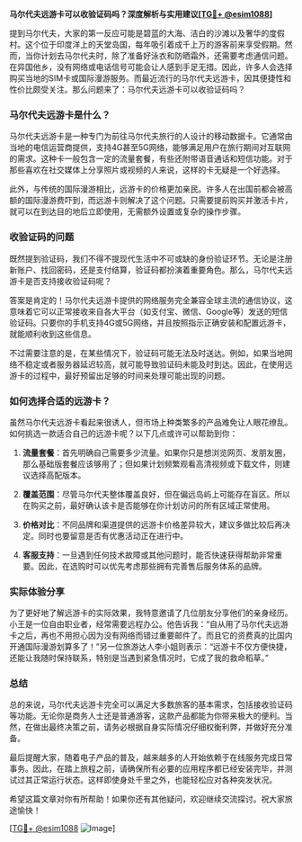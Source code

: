 **马尔代夫远游卡可以收验证码吗？深度解析与实用建议[[TG💪+ @esim1088](https://t.me/s/esim1088)]**

提到马尔代夫，大家的第一反应可能是碧蓝的大海、洁白的沙滩以及奢华的度假村。这个位于印度洋上的天堂岛国，每年吸引着成千上万的游客前来享受假期。然而，当你计划去马尔代夫时，除了准备好泳衣和防晒霜外，还需要考虑通信问题。在异国他乡，没有网络或电话信号可能会让人感到手足无措。因此，许多人会选择购买当地的SIM卡或国际漫游服务。而最近流行的马尔代夫远游卡，因其便捷性和性价比颇受关注。那么问题来了：马尔代夫远游卡可以收验证码吗？

### 马尔代夫远游卡是什么？

马尔代夫远游卡是一种专门为前往马尔代夫旅行的人设计的移动数据卡。它通常由当地的电信运营商提供，支持4G甚至5G网络，能够满足用户在旅行期间对互联网的需求。这种卡一般包含一定的流量套餐，有些还附带语音通话和短信功能。对于那些喜欢在社交媒体上分享照片或视频的人来说，这样的卡无疑是一个好选择。

此外，与传统的国际漫游相比，远游卡的价格更加亲民。许多人在出国前都会被高额的国际漫游费吓到，而远游卡则解决了这个问题。只需要提前购买并激活卡片，就可以在到达目的地后立即使用，无需额外设置或复杂的操作步骤。

### 收验证码的问题

既然提到验证码，我们不得不提现代生活中不可或缺的身份验证环节。无论是注册新账户、找回密码，还是支付结算，验证码都扮演着重要角色。那么，马尔代夫远游卡是否支持接收验证码呢？

答案是肯定的！马尔代夫远游卡提供的网络服务完全兼容全球主流的通信协议，这意味着它可以正常接收来自各大平台（如支付宝、微信、Google等）发送的短信验证码。只要你的手机支持4G或5G网络，并且按照指示正确安装和配置远游卡，就能顺利收到这些信息。

不过需要注意的是，在某些情况下，验证码可能无法及时送达。例如，如果当地网络不稳定或者服务器延迟较高，就可能导致验证码未能及时到达。因此，在使用远游卡的过程中，最好预留出足够的时间来处理可能出现的问题。

### 如何选择合适的远游卡？

虽然马尔代夫远游卡看起来很诱人，但市场上种类繁多的产品难免让人眼花缭乱。如何挑选一款适合自己的远游卡呢？以下几点或许可以帮助到你：

1. **流量套餐**：首先明确自己需要多少流量。如果你只是想浏览网页、发朋友圈，那么基础版套餐应该够用了；但如果计划频繁观看高清视频或下载文件，则建议选择高配版本。
   
2. **覆盖范围**：尽管马尔代夫整体覆盖良好，但在偏远岛屿上可能存在盲区。所以在购买之前，最好确认该卡是否能够在你计划访问的所有区域正常使用。

3. **价格对比**：不同品牌和渠道提供的远游卡价格差异较大，建议多做比较后再决定。同时也要留意是否有优惠活动正在进行中。

4. **客服支持**：一旦遇到任何技术故障或其他问题时，能否快速获得帮助非常重要。因此，在选购时可以优先考虑那些拥有完善售后服务体系的品牌。

### 实际体验分享

为了更好地了解远游卡的实际效果，我特意邀请了几位朋友分享他们的亲身经历。小王是一位自由职业者，经常需要远程办公。他告诉我：“自从用了马尔代夫远游卡之后，再也不用担心因为没有网络而错过重要邮件了。而且它的资费真的比国内开通国际漫游划算多了！”另一位旅游达人李小姐则表示：“远游卡不仅方便快捷，还能让我随时保持联系，特别是当遇到紧急情况时，它成了我的救命稻草。”

### 总结

总的来说，马尔代夫远游卡完全可以满足大多数旅客的基本需求，包括接收验证码等功能。无论你是商务人士还是普通游客，这款产品都能为你带来极大的便利。当然，在做出最终决策之前，请务必根据自身实际情况仔细权衡利弊，并做好充分准备。

最后提醒大家，随着电子产品的普及，越来越多的人开始依赖于在线服务完成日常事务。因此，在踏上旅程之前，请确保所有必要的应用程序都已经安装完毕，并测试过其正常运行状态。这样即使身处千里之外，也能轻松应对各种突发状况。

希望这篇文章对你有所帮助！如果你还有其他疑问，欢迎继续交流探讨。祝大家旅途愉快！

[[TG💪+ @esim1088](https://t.me/s/esim1088) ![Image](https://i.postimg.cc/4NQfJmqS/Snipaste-2025-05-13-00-14-12.png)]